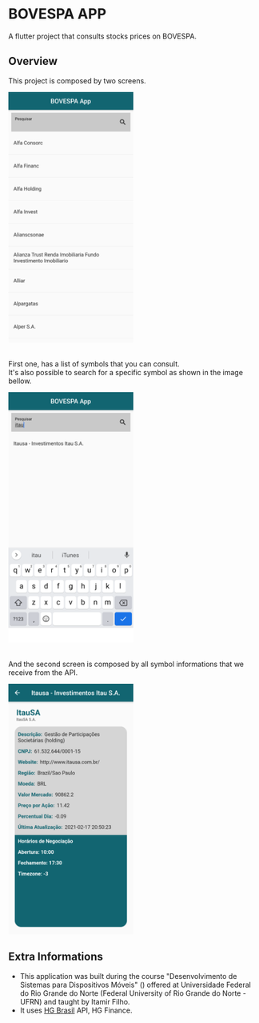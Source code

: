 # BOVESPA APP

A flutter project that consults stocks prices on BOVESPA.

## Overview

This project is composed by two screens.

<img src="./assets/img/InitialScreen.png" height="500">

</br>First one, has a list of symbols that you can consult. 
</br>It's also possible to search for a specific symbol as shown in the image bellow.


<img src="./assets/img/Search.png" height="500">


</br> And the second screen is composed by all symbol informations that we receive from the API.


<img src="./assets/img/CompanyScreen.png" height="500">



## Extra Informations

- This application was built during the course "Desenvolvimento de Sistemas para Dispositivos Móveis" () offered at Universidade Federal do Rio Grande do Norte (Federal University of Rio Grande do Norte - UFRN) and taught by Itamir Filho.
- It uses [HG Brasil](https://hgbrasil.com/) API, HG Finance.
